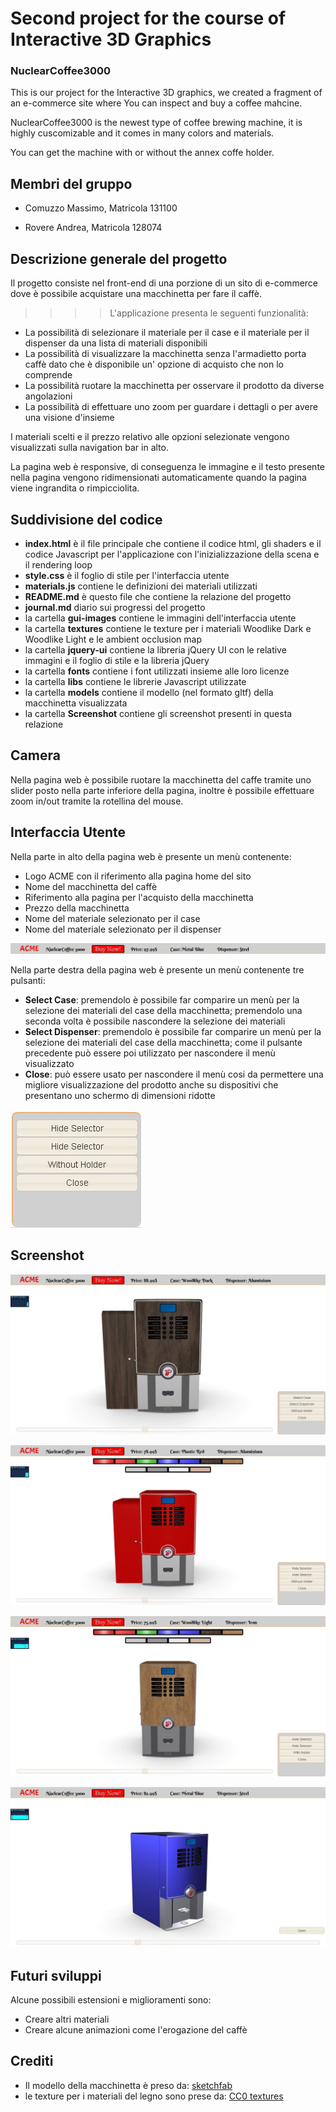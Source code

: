 # Second project for the course of Interactive 3D Graphics

### NuclearCoffee3000

This is our project for the Interactive 3D graphics, we created a fragment of an e-commerce site where You can inspect and buy a coffee mahcine.

NuclearCoffee3000 is the newest type of coffee brewing machine, it is highly cuscomizable and it comes in many colors and materials.

You can get the machine with or without the annex coffe holder.

## Membri del gruppo

- Comuzzo Massimo, Matricola 131100

- Rovere Andrea, Matricola 128074

## Descrizione generale del progetto

Il progetto consiste nel front-end di una porzione di un sito di e-commerce dove è possibile acquistare una macchinetta per fare il caffè.

>>>>L'applicazione presenta le seguenti funzionalità:

- La possibilità di selezionare il materiale per il case e il materiale per il dispenser da una lista di materiali disponibili
- La possibilità di visualizzare la macchinetta senza l'armadietto porta caffè dato che è disponibile un' opzione di acquisto che non lo comprende
- La possibilità ruotare la macchinetta per osservare il prodotto da diverse angolazioni
- La possibilità di effettuare uno zoom per guardare i dettagli o per avere una visione d'insieme

I materiali scelti e il prezzo relativo alle opzioni selezionate vengono visualizzati sulla navigation bar in alto.

La pagina web è responsive, di conseguenza le immagine e il testo presente nella pagina vengono ridimensionati automaticamente quando la pagina viene ingrandita o rimpicciolita.

## Suddivisione del codice 

- **index.html** è il file principale che contiene il codice html, gli shaders e il codice Javascript per l'applicazione con l'inizializzazione della scena e il rendering loop 
- **style.css** è il foglio di stile per l'interfaccia utente
- **materials.js** contiene le definizioni dei materiali utilizzati
- **README.md** è questo file che contiene la relazione del progetto
- **journal.md** diario sui progressi del progetto
- la cartella **gui-images** contiene le immagini dell'interfaccia utente
- la cartella **textures** contiene le texture per i materiali Woodlike Dark e Woodlike Light e le ambient occlusion map
- la cartella **jquery-ui** contiene la libreria jQuery UI con le relative immagini e il foglio di stile e la libreria jQuery
- la cartella **fonts** contiene i font utilizzati insieme alle loro licenze
- la cartella **libs** contiene le librerie Javascript utilizzate
- la cartella **models** contiene il modello (nel formato gltf) della macchinetta visualizzata
- la cartella **Screenshot** contiene gli screenshot presenti in questa relazione



## Camera

Nella pagina web è possibile ruotare la macchinetta del caffe tramite uno slider posto nella parte inferiore della pagina, inoltre è possibile effettuare zoom in/out tramite la rotellina del mouse. 



## Interfaccia Utente

Nella parte in alto della pagina web è presente un menù contenente:

- Logo ACME con il riferimento alla pagina home del sito
- Nome del macchinetta del caffè
- Riferimento alla pagina per l'acquisto della macchinetta
- Prezzo della macchinetta
- Nome del materiale selezionato per il case
- Nome del materiale selezionato per il dispenser 

![Interfaccia utente top](Screenshot/Interfaccia_top.PNG)

Nella parte destra della pagina web è presente un menù contenente tre pulsanti:

- **Select Case**: premendolo è possibile far comparire un menù per la selezione dei materiali del case della macchinetta; premendolo una seconda volta è possibile nascondere la selezione dei materiali
- **Select Dispenser**: premendolo è possibile far comparire un menù per la selezione dei materiali del case della macchinetta; come il pulsante precedente può essere poi utilizzato per nascondere il menù visualizzato
- **Close**: può essere usato per nascondere il menù cosi da permettere una migliore visualizzazione del prodotto anche su dispositivi che presentano uno schermo di dimensioni ridotte

![Interfaccia utente](Screenshot/Interfaccia.JPG)

## Screenshot

![front full](Screenshot/Front_full.JPG)



![front full mat](Screenshot/Front_full_mat.JPG)



![front solo](Screenshot/Front_solo_mat.JPG)

![side_solo](Screenshot/Side_solo.JPG)



## Futuri sviluppi

Alcune possibili estensioni e miglioramenti sono:

- Creare altri materiali
- Creare alcune animazioni come l'erogazione del caffè



## Crediti

- Il modello della macchinetta è preso da: [sketchfab](https://sketchfab.com)
- le texture per i materiali del legno sono prese da: [CC0 textures](https://cc0textures.com)

  